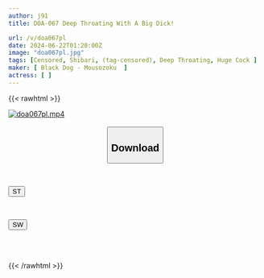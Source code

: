 ```yaml
---
author: j91
title: DOA-067 Deep Throating With A Big Dick!

url: /v/doa067pl
date: 2024-06-22T01:20:00Z
image: "doa067pl.jpg"
tags: [Censored, Shibari, (tag-censored), Deep Throating, Huge Cock	]
maker: [ Black Dog - Mousozoku  ]
actress: [ ]
---
```



{{< rawhtml >}}

<div class="video" data-videoid="mlPX8w4kkkibr9e">
    <a href="javascript:;">
        <img src="/v/doa067pl/doa067pl.jpg" width="WIDTH" height="HEIGHT" alt="doa067pl.mp4" loading="lazy">
    </a>
</div>

<script type="text/javascript" src="https://j91.asia/asset/on-demand-st.js"></script>

<br>
  <link rel="stylesheet" href="https://j91.asia/asset/bs5.css">
  
  <center>
  <button class="btn btn-primary" type="button" data-bs-toggle="collapse" data-bs-target=".multi-collapse" aria-expanded="false" aria-controls="multiCollapseExample1 multiCollapseExample2"><h2>Download</h2></button></center>
</p>
<div class="row">
  <div class="col">
    <div class="collapse multi-collapse" id="multiCollapseExample1">
      <div class="card card-body">
	      	      <br>
<div class="buttons">  
<p><a href="/v/doa067pl/st.html" target="_blank"><button class="btn-hover color-3"><i class="fa fa-download"></i> ST</button></a></p></div>
    </div>
  </div>
</div>
  <div class="col">
    <div class="collapse multi-collapse" id="multiCollapseExample2">
      <div class="card card-body">
	      <br>
<div class="buttons">
<p><a href="/v/doa067pl/sw.html" target="_blank"><button class="btn-hover color-2"><i class="fa fa-download"></i> SW</button></a></p></div>
<br><br>
      </div>
    </div>
  </div>
</div>

{{< /rawhtml >}}